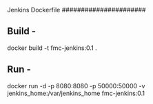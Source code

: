 Jenkins Dockerfile
######################

Build -
------
docker build -t fmc-jenkins:0.1 .

Run -
----
docker run -d -p 8080:8080 -p 50000:50000 -v jenkins_home:/var/jenkins_home fmc-jenkins:0.1
